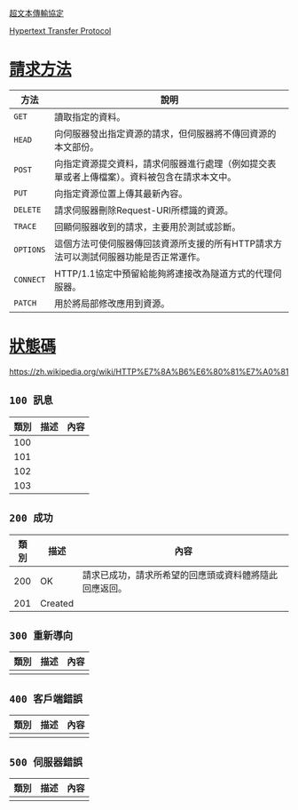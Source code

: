 [超文本傳輸協定](https://zh.wikipedia.org/wiki/%E8%B6%85%E6%96%87%E6%9C%AC%E4%BC%A0%E8%BE%93%E5%8D%8F%E8%AE%AE)

[Hypertext Transfer Protocol](https://en.wikipedia.org/wiki/Hypertext_Transfer_Protocol)






# [請求方法](https://zh.wikipedia.org/wiki/%E8%B6%85%E6%96%87%E6%9C%AC%E4%BC%A0%E8%BE%93%E5%8D%8F%E8%AE%AE#%E8%AF%B7%E6%B1%82%E6%96%B9%E6%B3%95)
|方法 | 說明 |
|-|-|
|`GET`|讀取指定的資料。|
|`HEAD`|向伺服器發出指定資源的請求，但伺服器將不傳回資源的本文部份。|
|`POST`|向指定資源提交資料，請求伺服器進行處理（例如提交表單或者上傳檔案）。資料被包含在請求本文中。|
|`PUT`|向指定資源位置上傳其最新內容。|
|`DELETE`|請求伺服器刪除Request-URI所標識的資源。|
|`TRACE`|回顯伺服器收到的請求，主要用於測試或診斷。|
|`OPTIONS`|這個方法可使伺服器傳回該資源所支援的所有HTTP請求方法可以測試伺服器功能是否正常運作。|
|`CONNECT`|HTTP/1.1協定中預留給能夠將連接改為隧道方式的代理伺服器。|
|`PATCH`|用於將局部修改應用到資源。|
#  [狀態碼](https://zh.wikipedia.org/wiki/HTTP%E7%8A%B6%E6%80%81%E7%A0%81)

https://zh.wikipedia.org/wiki/HTTP%E7%8A%B6%E6%80%81%E7%A0%81

## `100 訊息`
|類別|描述|內容|
|-|-|-|
|100|||
|101|||
|102|||
|103|||
## `200 成功`
|類別|描述|內容|
|-|-|-|
|200|OK|請求已成功，請求所希望的回應頭或資料體將隨此回應返回。|
|201|Created||
## `300 重新導向`
|類別|描述|內容|
|-|-|-|
|||
## `400 客戶端錯誤`
|類別|描述|內容|
|-|-|-|
|||
## `500 伺服器錯誤`
|類別|描述|內容|
|-|-|-|
|||













